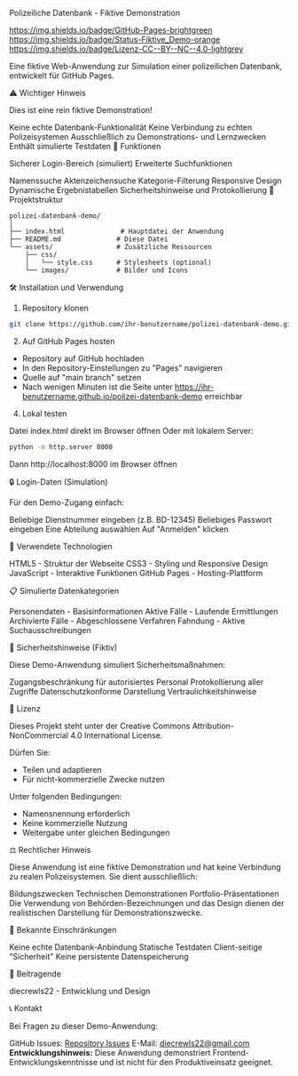 Polizeiliche Datenbank - Fiktive Demonstration

https://img.shields.io/badge/GitHub-Pages-brightgreen
https://img.shields.io/badge/Status-Fiktive_Demo-orange
https://img.shields.io/badge/Lizenz-CC--BY--NC--4.0-lightgrey

Eine fiktive Web-Anwendung zur Simulation einer polizeilichen Datenbank, entwickelt für GitHub Pages.

⚠️ Wichtiger Hinweis

Dies ist eine rein fiktive Demonstration!

Keine echte Datenbank-Funktionalität
Keine Verbindung zu echten Polizeisystemen
Ausschließlich zu Demonstrations- und Lernzwecken
Enthält simulierte Testdaten
🚀 Funktionen

Sicherer Login-Bereich (simuliert)
Erweiterte Suchfunktionen

Namenssuche
Aktenzeichensuche
Kategorie-Filterung
Responsive Design
Dynamische Ergebnistabellen
Sicherheitshinweise und Protokollierung
📁 Projektstruktur
```text
polizei-datenbank-demo/
│
├── index.html              # Hauptdatei der Anwendung
├── README.md              # Diese Datei
└── assets/                # Zusätzliche Ressourcen
    ├── css/
    │   └── style.css      # Stylesheets (optional)
    └── images/            # Bilder und Icons
```
🛠️ Installation und Verwendung
1. Repository klonen
```bash
git clone https://github.com/ihr-benutzername/polizei-datenbank-demo.git
```
2. Auf GitHub Pages hosten

- Repository auf GitHub hochladen
- In den Repository-Einstellungen zu "Pages" navigieren
- Quelle auf "main branch" setzen
- Nach wenigen Minuten ist die Seite unter https://ihr-benutzername.github.io/polizei-datenbank-demo erreichbar

4. Lokal testen

Datei index.html direkt im Browser öffnen
Oder mit lokalem Server:
```bash
python -m http.server 8000
```
Dann http://localhost:8000 im Browser öffnen

🔒 Login-Daten (Simulation)

Für den Demo-Zugang einfach:

Beliebige Dienstnummer eingeben (z.B. BD-12345)
Beliebiges Passwort eingeben
Eine Abteilung auswählen
Auf "Anmelden" klicken

🎯 Verwendete Technologien

HTML5 - Struktur der Webseite
CSS3 - Styling und Responsive Design
JavaScript - Interaktive Funktionen
GitHub Pages - Hosting-Plattform

📋 Simulierte Datenkategorien

Personendaten - Basisinformationen
Aktive Fälle - Laufende Ermittlungen
Archivierte Fälle - Abgeschlossene Verfahren
Fahndung - Aktive Suchausschreibungen

🔐 Sicherheitshinweise (Fiktiv)

Diese Demo-Anwendung simuliert Sicherheitsmaßnahmen:

Zugangsbeschränkung für autorisiertes Personal
Protokollierung aller Zugriffe
Datenschutzkonforme Darstellung
Vertraulichkeitshinweise

📄 Lizenz

Dieses Projekt steht unter der Creative Commons Attribution-NonCommercial 4.0 International License.

Dürfen Sie:

- Teilen und adaptieren
- Für nicht-kommerzielle Zwecke nutzen

Unter folgenden Bedingungen:

- Namensnennung erforderlich
- Keine kommerzielle Nutzung
- Weitergabe unter gleichen Bedingungen

⚖️ Rechtlicher Hinweis

Diese Anwendung ist eine fiktive Demonstration und hat keine Verbindung zu realen Polizeisystemen. Sie dient ausschließlich:

Bildungszwecken
Technischen Demonstrationen
Portfolio-Präsentationen
Die Verwendung von Behörden-Bezeichnungen und das Design dienen der realistischen Darstellung für Demonstrationszwecke.

🐛 Bekannte Einschränkungen

Keine echte Datenbank-Anbindung
Statische Testdaten
Client-seitige "Sicherheit"
Keine persistente Datenspeicherung

🤝 Beitragende

diecrewls22 - Entwicklung und Design

📞 Kontakt

Bei Fragen zu dieser Demo-Anwendung:

GitHub Issues: [Repository Issues](https://github.com/diecrewls22-dev/polizeiliche-datenbank/issues)
E-Mail: diecrewls22@gmail.com
**Entwicklungshinweis:** Diese Anwendung demonstriert Frontend-Entwicklungskenntnisse und ist nicht für den Produktiveinsatz geeignet.
